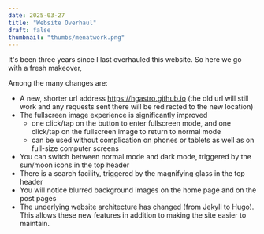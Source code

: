 ```yaml
---
date: 2025-03-27
title: "Website Overhaul"
draft: false
thumbnail: "thumbs/menatwork.png"
---
```


It's been three years since I last overhauled this website.  So here we go with a fresh makeover,
<!--more-->
Among the many changes are:
- A new, shorter url address https://hgastro.github.io (the old url will still work and any requests sent there will be redirected to the new location)
- The fullscreen image experience is significantly improved
    - one click/tap on the button to enter fullscreen mode, and one click/tap on the fullscreen image to return to normal mode
    - can be used without complication on phones or tablets as well as on full-size computer screens
- You can switch between normal mode and dark mode, triggered by the sun/moon icons in the top header
- There is a search facility, triggered by the magnifying glass in the top header
- You will notice blurred background images on the home page and on the post pages
- The underlying website architecture has changed (from Jekyll to Hugo). This allows these new features in addition to making the site easier to maintain.

